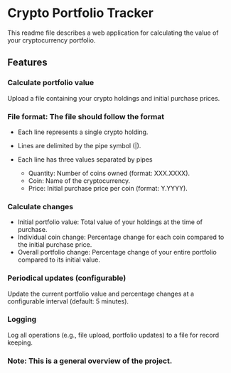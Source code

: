 # Crypto Portfolio Tracker
This readme file describes a web application for calculating the value of your cryptocurrency portfolio.

## Features

### Calculate portfolio value
Upload a file containing your crypto holdings and initial purchase prices.
### File format: The file should follow the format
* Each line represents a single crypto holding.
* Lines are delimited by the pipe symbol (|).
* Each line has three values separated by pipes
  
  * Quantity: Number of coins owned (format: XXX.XXXX).
  * Coin: Name of the cryptocurrency.
  * Price: Initial purchase price per coin (format: Y.YYYY).
### Calculate changes
* Initial portfolio value: Total value of your holdings at the time of purchase.
* Individual coin change: Percentage change for each coin compared to the initial purchase price.
* Overall portfolio change: Percentage change of your entire portfolio compared to its initial value.
### Periodical updates (configurable)
Update the current portfolio value and percentage changes at a configurable interval (default: 5 minutes).
### Logging 
Log all operations (e.g., file upload, portfolio updates) to a file for record keeping.

### Note: This is a general overview of the project. 
